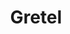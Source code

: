 ---
blog: https://medium.com/gretel-ai
codehost: https://github.com/gretelai
logohandle: gretelai
sort: gretel
title: Gretel
twitter: https://x.com/gretel_ai
website: https://gretel.ai/
---